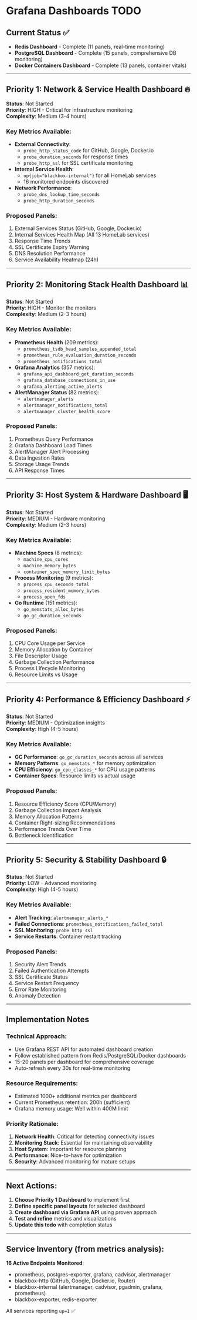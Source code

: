 # Grafana Dashboards TODO

## Current Status ✅
- **Redis Dashboard** - Complete (11 panels, real-time monitoring)
- **PostgreSQL Dashboard** - Complete (15 panels, comprehensive DB monitoring)  
- **Docker Containers Dashboard** - Complete (13 panels, container vitals)

---

## Priority 1: Network & Service Health Dashboard 🔥
**Status**: Not Started  
**Priority**: HIGH - Critical for infrastructure monitoring  
**Complexity**: Medium (3-4 hours)  

### Key Metrics Available:
- **External Connectivity**: 
  - `probe_http_status_code` for GitHub, Google, Docker.io
  - `probe_duration_seconds` for response times
  - `probe_http_ssl` for SSL certificate monitoring
- **Internal Service Health**: 
  - `up{job="blackbox-internal"}` for all HomeLab services
  - 16 monitored endpoints discovered
- **Network Performance**:
  - `probe_dns_lookup_time_seconds`
  - `probe_http_duration_seconds` 

### Proposed Panels:
1. External Services Status (GitHub, Google, Docker.io)
2. Internal Services Health Map (All 13 HomeLab services)
3. Response Time Trends
4. SSL Certificate Expiry Warning
5. DNS Resolution Performance
6. Service Availability Heatmap (24h)

---

## Priority 2: Monitoring Stack Health Dashboard 📊
**Status**: Not Started  
**Priority**: HIGH - Monitor the monitors  
**Complexity**: Medium (2-3 hours)  

### Key Metrics Available:
- **Prometheus Health** (209 metrics):
  - `prometheus_tsdb_head_samples_appended_total`
  - `prometheus_rule_evaluation_duration_seconds`
  - `prometheus_notifications_total`
- **Grafana Analytics** (357 metrics):
  - `grafana_api_dashboard_get_duration_seconds`
  - `grafana_database_connections_in_use`
  - `grafana_alerting_active_alerts`
- **AlertManager Status** (82 metrics):
  - `alertmanager_alerts`
  - `alertmanager_notifications_total`
  - `alertmanager_cluster_health_score`

### Proposed Panels:
1. Prometheus Query Performance
2. Grafana Dashboard Load Times
3. AlertManager Alert Processing
4. Data Ingestion Rates
5. Storage Usage Trends
6. API Response Times

---

## Priority 3: Host System & Hardware Dashboard 🖥️
**Status**: Not Started  
**Priority**: MEDIUM - Hardware monitoring  
**Complexity**: Medium (2-3 hours)  

### Key Metrics Available:
- **Machine Specs** (8 metrics):
  - `machine_cpu_cores`
  - `machine_memory_bytes`
  - `container_spec_memory_limit_bytes`
- **Process Monitoring** (9 metrics):
  - `process_cpu_seconds_total`
  - `process_resident_memory_bytes`
  - `process_open_fds`
- **Go Runtime** (151 metrics):
  - `go_memstats_alloc_bytes`
  - `go_gc_duration_seconds`

### Proposed Panels:
1. CPU Core Usage per Service
2. Memory Allocation by Container
3. File Descriptor Usage
4. Garbage Collection Performance
5. Process Lifecycle Monitoring
6. Resource Limits vs Usage

---

## Priority 4: Performance & Efficiency Dashboard ⚡
**Status**: Not Started  
**Priority**: MEDIUM - Optimization insights  
**Complexity**: High (4-5 hours)  

### Key Metrics Available:
- **GC Performance**: `go_gc_duration_seconds` across all services
- **Memory Patterns**: `go_memstats_*` for memory optimization
- **CPU Efficiency**: `go_cpu_classes_*` for CPU usage patterns
- **Container Specs**: Resource limits vs actual usage

### Proposed Panels:
1. Resource Efficiency Score (CPU/Memory)
2. Garbage Collection Impact Analysis
3. Memory Allocation Patterns
4. Container Right-sizing Recommendations
5. Performance Trends Over Time
6. Bottleneck Identification

---

## Priority 5: Security & Stability Dashboard 🔒
**Status**: Not Started  
**Priority**: LOW - Advanced monitoring  
**Complexity**: High (4-5 hours)  

### Key Metrics Available:
- **Alert Tracking**: `alertmanager_alerts_*`
- **Failed Connections**: `prometheus_notifications_failed_total`
- **SSL Monitoring**: `probe_http_ssl`
- **Service Restarts**: Container restart tracking

### Proposed Panels:
1. Security Alert Trends
2. Failed Authentication Attempts
3. SSL Certificate Status
4. Service Restart Frequency
5. Error Rate Monitoring
6. Anomaly Detection

---

## Implementation Notes

### Technical Approach:
- Use Grafana REST API for automated dashboard creation
- Follow established pattern from Redis/PostgreSQL/Docker dashboards
- 15-20 panels per dashboard for comprehensive coverage
- Auto-refresh every 30s for real-time monitoring

### Resource Requirements:
- Estimated 1000+ additional metrics per dashboard
- Current Prometheus retention: 200h (sufficient)
- Grafana memory usage: Well within 400M limit

### Priority Rationale:
1. **Network Health**: Critical for detecting connectivity issues
2. **Monitoring Stack**: Essential for maintaining observability
3. **Host System**: Important for resource planning
4. **Performance**: Nice-to-have for optimization
5. **Security**: Advanced monitoring for mature setups

---

## Next Actions:
1. **Choose Priority 1 Dashboard** to implement first
2. **Define specific panel layouts** for selected dashboard  
3. **Create dashboard via Grafana API** using proven approach
4. **Test and refine** metrics and visualizations
5. **Update this todo** with completion status

---

## Service Inventory (from metrics analysis):
**16 Active Endpoints Monitored**:
- prometheus, postgres-exporter, grafana, cadvisor, alertmanager
- blackbox-http (GitHub, Google, Docker.io, Router)
- blackbox-internal (alertmanager, cadvisor, pgadmin, grafana, prometheus)
- blackbox-exporter, redis-exporter

All services reporting `up=1` ✅
